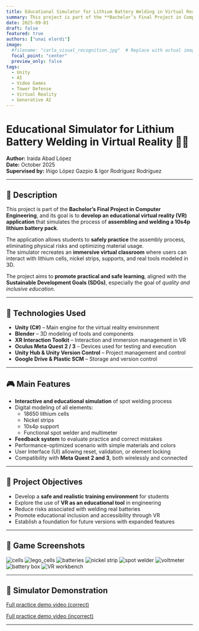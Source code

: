 ```yaml
---
title: Educational Simulator for Lithium Battery Welding in Virtual Reality 🎮
summary: This project is part of the **Bachelor’s Final Project in Computer Engineering**, and its goal is to **develop an educational virtual reality (VR) application** that simulates the process of **assembling and welding a 10s4p lithium battery pack**.
date: 2025-09-01
draft: false
featured: true
authors: ["unai elordi"]
image:
  #filename: "carla_visual_recognition.jpg"  # Replace with actual image file name
  focal_point: "center"
  preview_only: false
tags:
  - Unity
  - AI
  - Video Games
  - Tower Defense
  - Virtual Reality
  - Generative AI
---
```



# Educational Simulator for Lithium Battery Welding in Virtual Reality 🔋🧰

**Author:** Iraida Abad López  
**Date:** October 2025  
**Supervised by:** Iñigo López Gazpio & Igor Rodríguez Rodríguez  

---

## 🧠 Description

This project is part of the **Bachelor’s Final Project in Computer Engineering**, and its goal is to **develop an educational virtual reality (VR) application** that simulates the process of **assembling and welding a 10s4p lithium battery pack**.

The application allows students to **safely practice** the assembly process, eliminating physical risks and optimizing material usage.  
The simulator recreates an **immersive virtual classroom** where users can interact with lithium cells, nickel strips, supports, and real tools modeled in 3D.

The project aims to **promote practical and safe learning**, aligned with the **Sustainable Development Goals (SDGs)**, especially the goal of *quality and inclusive education*.

---

## 🧩 Technologies Used

- **Unity (C#)** – Main engine for the virtual reality environment  
- **Blender** – 3D modeling of tools and components  
- **XR Interaction Toolkit** – Interaction and immersion management in VR  
- **Oculus Meta Quest 2 / 3** – Devices used for testing and execution  
- **Unity Hub & Unity Version Control** – Project management and control  
- **Google Drive & Plastic SCM** – Storage and version control  

---

## 🎮 Main Features

- **Interactive and educational simulation** of spot welding process  
- Digital modeling of all elements:
  - 18650 lithium cells  
  - Nickel strips  
  - 10s4p support  
  - Functional spot welder and multimeter  
- **Feedback system** to evaluate practice and correct mistakes  
- Performance-optimized scenario with simple materials and colors  
- User Interface (UI) allowing reset, validation, or element locking  
- Compatibility with **Meta Quest 2 and 3**, both wirelessly and connected  

---

## 🧱 Project Objectives

- Develop a **safe and realistic training environment** for students  
- Explore the use of **VR as an educational tool** in engineering  
- Reduce risks associated with welding real batteries  
- Promote educational inclusion and accessibility through VR  
- Establish a foundation for future versions with expanded features  

---

## 📸 Game Screenshots

![cells](celdas.png)
![lego_cells ](lego_celdas.png)
![batteries](baterias_litio.png)
![nickel strip](cinta_niquel.png)
![spot welder](soldador_punto.png)
![voltmeter](voltimetro.png)
![battery box](caja_pilas.png)
![VR workbench](mesa_trabajo_VR.png)

---

## 🎥 Simulator Demonstration

[Full practice demo video (correct)](https://drive.google.com/file/d/1F6gaTqdoNPKZLrV0shXFfqmwRAgeQXWW/view?usp=drive_link)

[Full practice demo video (incorrect)](https://drive.google.com/file/d/1k-sNFO1pCRtcw1-H20zH8s8DMCzgR879/view?usp=sharing)

---


